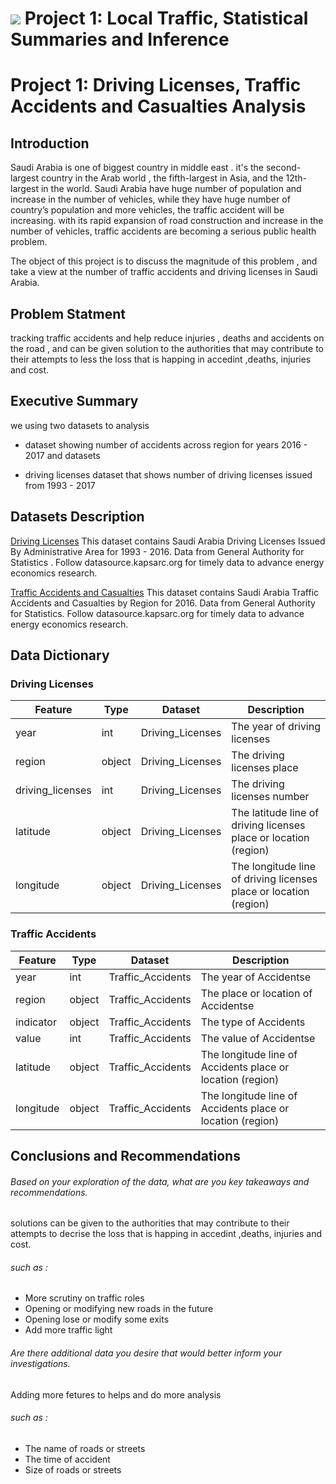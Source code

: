 # ![](https://ga-dash.s3.amazonaws.com/production/assets/logo-9f88ae6c9c3871690e33280fcf557f33.png) Project 1: Local Traffic, Statistical Summaries and Inference



# Project 1: Driving Licenses, Traffic Accidents and Casualties Analysis





## Introduction

Saudi Arabia is one of biggest country in middle east . it's the second-largest country in the Arab world , the fifth-largest in Asia, and the 12th-largest in the world.
Saudi Arabia have huge number of population and increase in the number of vehicles, while they have huge number of country’s population and more vehicles,  the traffic accident will be increasing.
with its rapid expansion of road construction and increase in the number of vehicles, traffic accidents are becoming a serious public health problem.

The object of this project is to discuss the magnitude of this problem , and take a view at the number of traffic accidents and driving licenses in Saudi Arabia. 


## Problem Statment

tracking traffic accidents and help reduce injuries , deaths and accidents on the road , and can be given solution to the authorities that may contribute to their attempts to less the loss that is happing in accedint ,deaths, injuries and cost.

## Executive Summary

we using two datasets to analysis

- dataset showing number of accidents across region for years 2016 - 2017 and datasets

- driving licenses dataset that shows number of driving licenses issued from 1993 - 2017

## Datasets Description

[Driving Licenses](https://datasource.kapsarc.org/explore/dataset/saudi-arabia-driving-licenses-issued-in-the-kingdom-2004-2008/information/?disjunctive.administritive_area&sort=time_period&location=5,24.37495,45.08024&basemap=jawg.streets)
This dataset contains Saudi Arabia Driving Licenses Issued By Administrative Area for 1993 - 2016. Data from General Authority for Statistics . Follow datasource.kapsarc.org for timely data to advance energy economics research.

[Traffic Accidents and Casualties](https://datasource.kapsarc.org/explore/dataset/saudi-arabia-traffic-accidents-and-casualties-injured-dead-2008/export/?disjunctive.region&disjunctive.indicator&sort=time_period)
This dataset contains Saudi Arabia Traffic Accidents and Casualties by Region for 2016. Data from General Authority for Statistics. Follow datasource.kapsarc.org for timely data to advance energy economics research.


## Data Dictionary


### Driving Licenses
|Feature|Type|Dataset|Description|
|---|---|---|---|
|year |int|Driving_Licenses |The year of driving licenses | 
|region |object|Driving_Licenses |The driving licenses place|
|driving_licenses |int|Driving_Licenses|The driving licenses number|
|latitude |object|Driving_Licenses |The latitude line of driving licenses place or location (region)|
|longitude|object|Driving_Licenses |The longitude line of driving licenses place or location  (region)|


### Traffic Accidents
|Feature|Type|Dataset|Description|
|---|---|---|---|
|year|int|Traffic_Accidents|The year of Accidentse| 
|region|object|Traffic_Accidents|The place or location of Accidentse|
|indicator|object|Traffic_Accidents|The type of Accidents |
|value|int|Traffic_Accidents|The value of Accidentse|
|latitude|object|Traffic_Accidents|The longitude line of Accidents place or location  (region)|
|longitude|object|Traffic_Accidents|The longitude line of Accidents place or location  (region)|



## Conclusions and Recommendations


###### Based on your exploration of the data, what are you key takeaways and recommendations.


 solutions can be given to the authorities that may contribute to their attempts to decrise the loss that is happing in accedint ,deaths, injuries and cost.

###### such as : 

- More scrutiny on traffic roles
- Opening or modifying new roads in the future
- Opening lose or modify some exits
- Add more traffic light



###### Are there additional data you desire that would better inform your investigations.


Adding more fetures to helps and do more analysis 

###### such as :
- The name of roads or streets
- The time of accident 
- Size of roads or streets






  